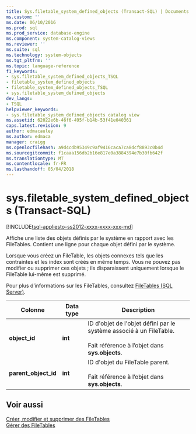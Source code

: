 ```yaml
---
title: Sys.filetable_system_defined_objects (Transact-SQL) | Documents Microsoft
ms.custom: ''
ms.date: 06/10/2016
ms.prod: sql
ms.prod_service: database-engine
ms.component: system-catalog-views
ms.reviewer: ''
ms.suite: sql
ms.technology: system-objects
ms.tgt_pltfrm: ''
ms.topic: language-reference
f1_keywords:
- sys.filetable_system_defined_objects_TSQL
- filetable_system_defined_objects
- filetable_system_defined_objects_TSQL
- sys.filetable_system_defined_objects
dev_langs:
- TSQL
helpviewer_keywords:
- sys.filetable_system_defined_objects catalog view
ms.assetid: 62022e6b-46f6-495f-b14b-53f41e040361
caps.latest.revision: 9
author: edmacauley
ms.author: edmaca
manager: craigg
ms.openlocfilehash: a9d4cdb95349c9af9416caca7ca8dcf8893c0b4d
ms.sourcegitcommit: f1caaa156db2b16e817e0a3884394e7b30fb642f
ms.translationtype: MT
ms.contentlocale: fr-FR
ms.lasthandoff: 05/04/2018
---
```

# <a name="sysfiletablesystemdefinedobjects-transact-sql"></a>sys.filetable_system_defined_objects (Transact-SQL)
[!INCLUDE[tsql-appliesto-ss2012-xxxx-xxxx-xxx-md](../../includes/tsql-appliesto-ss2012-xxxx-xxxx-xxx-md.md)]

  Affiche une liste des objets définis par le système en rapport avec les FileTables. Contient une ligne pour chaque objet défini par le système.  
  
 Lorsque vous créez un FileTable, les objets connexes tels que les contraintes et les index sont créés en même temps. Vous ne pouvez pas modifier ou supprimer ces objets ; ils disparaissent uniquement lorsque le FileTable lui-même est supprimé.  
  
 Pour plus d’informations sur les FileTables, consultez [FileTables &#40;SQL Server&#41;](../../relational-databases/blob/filetables-sql-server.md).  
  
|Colonne|Data type| Description|  
|------------|---------------|-----------------|  
|**object_id**|**int**|ID d'objet de l'objet défini par le système associé à un FileTable.<br /><br /> Fait référence à l’objet dans **sys.objects**.|  
|**parent_object_id**|**int**|ID d'objet du FileTable parent.<br /><br /> Fait référence à l’objet dans **sys.objects**.|  
  
## <a name="see-also"></a>Voir aussi  
 [Créer, modifier et supprimer des FileTables](../../relational-databases/blob/create-alter-and-drop-filetables.md)   
 [Gérer des FileTables](../../relational-databases/blob/manage-filetables.md)  
  
  

